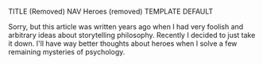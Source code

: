 TITLE (Removed)
NAV Heroes (removed)
TEMPLATE DEFAULT

Sorry, but this article was written years ago when I had very foolish and arbitrary ideas about storytelling philosophy. Recently I decided to just take it down. I'll have way better thoughts about heroes when I solve a few remaining mysteries of psychology.
